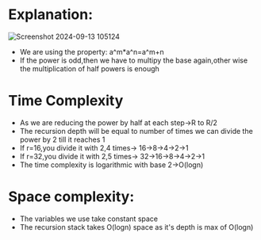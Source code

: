 # Explanation:
![Screenshot 2024-09-13 105124](https://github.com/user-attachments/assets/e7b3e260-22f6-48b0-bdf1-f3bb57a4832a)

- We are using the property: a^m*a^n=a^m+n
- If the power is odd,then we have to multipy the base again,other wise the multiplication of half powers is enough

# Time Complexity
 - As we are reducing the power by half at each step->R to R/2
 - The recursion depth will be equal to number of times we can divide the power by 2 till it reaches 1
 - If r=16,you divide it with 2,4 times-> 16->8->4->2->1
 - If r=32,you divide it with 2,5 times-> 32->16->8->4->2->1
 - The time complexity is logarithmic with base 2->O(logn)

 # Space complexity:

 - The variables we use take constant space
 - The recursion stack takes O(logn) space as it's depth is max of O(logn)
